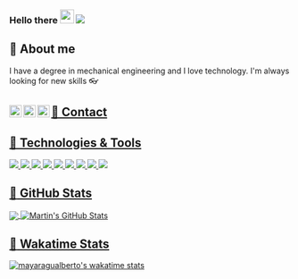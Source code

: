 ### Hello there <img src="https://media.giphy.com/media/hvRJCLFzcasrR4ia7z/giphy.gif" width="25px"> ![](https://visitor-badge.glitch.me/badge?page_id=mayaragualberto.mayaragualberto)

## :woman: About me                
I have a degree in mechanical engineering and I love technology. I'm always looking for new skills :eyeglasses: 

<a href="https://discord.com/channels/@me">
  <img align="left" alt="MayaraGualberto Discord" width="22px" src="https://raw.githubusercontent.com/peterthehan/peterthehan/master/assets/discord.svg" />
</a>

<a href="https://twitter.com/srtagualberto">
  <img align="left" alt="MayaraGualberto | Twitter" width="22px" src="https://raw.githubusercontent.com/peterthehan/peterthehan/master/assets/twitter.svg" />
</a>

<a href="https://www.linkedin.com/in/mayara-gualberto-70b96a118/">
  <img align="left" alt="MayaraGualberto LinkedIN" width="22px" src="https://raw.githubusercontent.com/peterthehan/peterthehan/master/assets/linkedin.svg" />


## 📲 Contact




## 🔧 Technologies & Tools
![](https://img.shields.io/badge/Code-Python-informational?style=flat&logo=#3776AB&logoColor=white&color=B0C4DE)
![](https://img.shields.io/badge/Code-Java-informational?style=flat&logo=#007396&logoColor=white&color=B0C4DE)
![](https://img.shields.io/badge/Code-C++-informational?style=flat&logo=#00599C&logoColor=white&color=B0C4DE)
![](https://img.shields.io/badge/Design-SolidWorks-informational?style=flat&logo=#19A974&logoColor=white&color=B0C4DE)
![](https://img.shields.io/badge/Design-Inventor-informational?style=flat&logo=#19A974&logoColor=white&color=B0C4DE)
![](https://img.shields.io/badge/Design-Fusion360-informational?style=flat&logo=#19A974&logoColor=white&color=B0C4DE)
![](https://img.shields.io/badge/Design-AutoCAD-informational?style=flat&logo=#19A974&logoColor=white&color=B0C4DE)
![](https://img.shields.io/badge/Design-Illustrator-informational?style=flat&logo=#FF9A00&logoColor=white&color=B0C4DE)
![](https://img.shields.io/badge/Design-Photoshop-informational?style=flat&logo=#31A8FF&logoColor=white&color=B0C4DE)



## :memo: GitHub Stats
<a href="https://github.com/mayaragualberto/mayaragualberto">
  <img align="center" src="https://github-readme-stats.vercel.app/api/top-langs/?username=mayaragualberto&hide=java,html&title_color=ffffff&text_color=c9cacc&icon_color=2bbc8a&bg_color=1d1f21" />
</a>
<a href="https://github.com/MartinHeinz/MartinHeinz">
  <img align="center" src="https://github-readme-stats.vercel.app/api?username=mayaragualberto&show_icons=true&line_height=27&count_private=true&title_color=ffffff&text_color=c9cacc&icon_color=2bbc8a&bg_color=1d1f21" alt="Martin's GitHub Stats" />


## :memo: Wakatime Stats
<!--START_SECTION:waka-->
[![mayaragualberto's wakatime stats](https://github-readme-stats.vercel.app/api/wakatime?username=mayaragualberto)](https://github.com/anuraghazra/github-readme-stats)
<!--END_SECTION:waka-->

<!--
**mayaragualberto/mayaragualberto** is a ✨ _special_ ✨ repository because its `README.md` (this file) appears on your GitHub profile.

Here are some ideas to get you started:

- 🔭 I’m currently working on ...
- 🌱 I’m currently learning ...
- 👯 I’m looking to collaborate on ...
- 🤔 I’m looking for help with ...
- 💬 Ask me about ...
- 📫 How to reach me: ...
- 😄 Pronouns: ...
- ⚡ Fun fact: ...
-->
